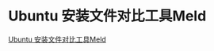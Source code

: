 # Ubuntu 安装文件对比工具Meld
[Ubuntu 安装文件对比工具Meld](https://aiwithcloud.com/2021/01/23/ubuntu-%e5%ae%89%e8%a3%85%e6%96%87%e4%bb%b6%e5%af%b9%e6%af%94%e5%b7%a5%e5%85%b7meld/)